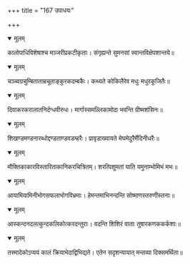 +++
title = "167 उपाधयः"

+++


<details open><summary>मूलम्</summary>

कालोपाधिविशेषाश्च मञ्जरीप्रकटीकृताः। संगृह्यन्ते सुमनसां स्वान्तविक्षेपशान्तये॥
</details>



<details open><summary>मूलम्</summary>

चञ्च्वग्रचुम्बिताताम्रचूताङ्कुरकदम्बकैः। कथ्यते कोकिलैरेव मधुः मधुरकूजितैः॥
</details>



<details open><summary>मूलम्</summary>

दिवाकरकरालातनिर्दग्धवीरुधः। मार्गास्समल्लिकामोदा भवन्ति ग्रीष्मशंसिनः॥
</details>



<details open><summary>मूलम्</summary>

शिखण्डमण्डनारब्धोद्दण्डताण्डवडम्हरैः। प्रावृडाख्यायते मेघमेदुरैर्मेदिनीधरैः॥
</details>



<details open><summary>मूलम्</summary>

मौक्तिकाकारविस्तारिताकानिकरचित्रितम्। शरत्पिशुमतां याति यमुनाम्भोमिभं मभः॥
</details>



<details open><summary>मूलम्</summary>

आयामियामिनीभोगसफलाभोगविभ्रमाः। हेमन्तमाभिनन्दन्ति सोष्माणस्तरुणीस्तनाः॥
</details>



<details open><summary>मूलम्</summary>

आस्कन्दनदलत्कुन्दकलिकोत्करदन्तुराः। वदन्ति शिशिरं वाताः तुषारकणककर्कशाः॥
</details>



<details open><summary>मूलम्</summary>

तस्मादेकोऽप्ययं कालं क्रियाभेदाद्विभिद्यते। एतेन सदृशन्यायात् मन्तव्या दिक्समर्थिता॥
</details>

